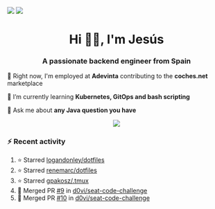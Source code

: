 [![](https://img.shields.io/badge/Jesús_Iglesias-0077B5?style=flat&logo=linkedin&logoColor=white)][linkedin]
[![](https://img.shields.io/badge/d0vi-330F63?style=flat&logo=gitlab&logoColor=white)][gitlab]

<h1 align="center">Hi 👋🏻️, I'm Jesús</h1>
<h3 align="center">A passionate backend engineer from Spain</h3>

🔭 Right now, I'm employed at **Adevinta** contributing to the **coches.net** marketplace

🌱 I’m currently learning **Kubernetes, GitOps and bash scripting**

💬 Ask me about **any Java question you have**

<p align="center">
  <a href="https://skillicons.dev">
    <img src="https://skillicons.dev/icons?i=java,kotlin,spring,postgres,git,kubernetes,docker,kafka,aws,elasticsearch,linux" />
  </a>
</p>

### ⚡ Recent activity

<!--RECENT_ACTIVITY:start-->
1. ⭐ Starred [logandonley/dotfiles](https://github.com/logandonley/dotfiles)<br>
2. ⭐ Starred [renemarc/dotfiles](https://github.com/renemarc/dotfiles)<br>
3. ⭐ Starred [gpakosz/.tmux](https://github.com/gpakosz/.tmux)<br>
4. 🎉 Merged PR [#9](https://github.com/d0vi/seat-code-challenge/pull/9) in [d0vi/seat-code-challenge](https://github.com/d0vi/seat-code-challenge)<br>
5. 🎉 Merged PR [#10](https://github.com/d0vi/seat-code-challenge/pull/10) in [d0vi/seat-code-challenge](https://github.com/d0vi/seat-code-challenge)<br>
<!--RECENT_ACTIVITY:end-->

[linkedin]: https://linkedin.com/in/jesusiglesiasiglesias
[gitlab]: https://gitlab.com/d0vi
